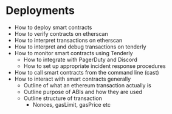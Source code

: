# Deployments

* How to deploy smart contracts
* How to verify contracts on etherscan
* How to interpret transactions on etherscan
* How to interpret and debug transactions on tenderly
* How to monitor smart contracts using Tenderly
    * How to integrate with PagerDuty and Discord
    * How to set up appropriate incident response procedures
* How to call smart contracts from the command line (cast)
* How to interact with smart contracts generally
    * Outline of what an ethereum transaction actually is
    * Outline purpose of ABIs and how they are used
    * Outline structure of transaction
        * Nonces, gasLimit, gasPrice etc